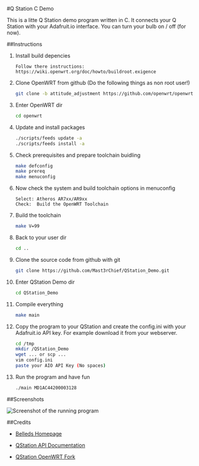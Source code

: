 #Q Station C Demo

This is a litte Q Station demo program written in C. It connects your Q Station with your Adafruit.io interface. You can turn your bulb on / off (for now).

##Instructions

1. Install build depencies

	```
	Follow there instructions: https://wiki.openwrt.org/doc/howto/buildroot.exigence
	```

2. Clone OpenWRT from github (Do the following things as non root user!)

	```bash
	git clone -b attitude_adjustment https://github.com/openwrt/openwrt.git
	```

3. Enter OpenWRT dir

	```bash
	cd openwrt
	```

4. Update and install packages

	```bash
	./scripts/feeds update -a
	./scripts/feeds install -a
	```

4. Check prerequisites and prepare toolchain buidling

	```bash
	make defconfig
	make prereq
	make menuconfig
	```

5. Now check the system and build toolchain options in menuconfig

	```
	Select: Atheros AR7xx/AR9xx
	Check:  Build the OpenWRT Toolchain
	```

6. Build the toolchain

	```bash
	make V=99
	```

7. Back to your user dir

	```bash
	cd ..
	```

8. Clone the source code from github with git

	```bash
	git clone https://github.com/Mast3rChief/QStation_Demo.git
	```

9. Enter QStation Demo dir

	```bash
	cd QStation_Demo
	```

10. Compile everything

	```bash
	make main
	```

11. Copy the program to your QStation and create the config.ini with your Adafruit.io API key. For example download it from your webserver.

	```bash
	cd /tmp
	mkdir /QStation_Demo
	wget ... or scp ...
	vim config.ini
	paste your AIO API Key (No spaces)
	```

12. Run the program and have fun

	```bash
	./main MD1AC44200003128
	```

##Screenshots

![Screenshot of the running program](http://i.imgur.com/TF28BXN.jpg)

##Credits

* [Belleds Homepage](http://www.belleds.com/en/)

* [QStation API Documentation](https://github.com/BelledsQ/QStation_API)

* [QStation OpenWRT Fork](https://github.com/BelledsQ/BelledsQ_EVB)
